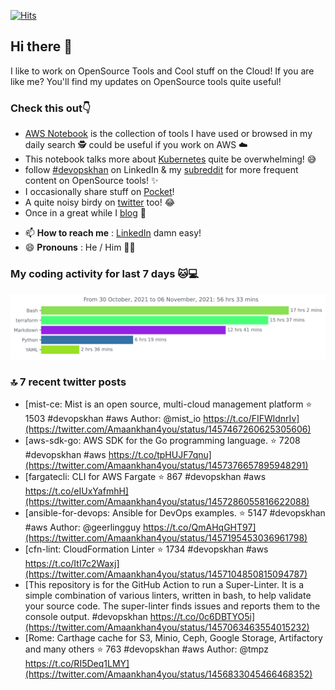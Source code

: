 [![Hits](https://hits.seeyoufarm.com/api/count/incr/badge.svg?url=https%3A%2F%2Fgithub.com%2Fakhan4u%2Fhit-counter&count_bg=%2379C83D&title_bg=%23555555&icon=&icon_color=%23E7E7E7&title=visits&edge_flat=false)](https://hits.seeyoufarm.com)

## Hi there 👋

I like to work on OpenSource Tools and Cool stuff on the Cloud! If you are like me? You'll find my updates on OpenSource tools quite useful!

### Check this out👇

* [AWS Notebook](https://histre.com/public/notebooks/dnllyanu/aws/) is the collection of tools I have used or browsed in my daily search 🕵️ could be useful if you work on AWS ☁️
* This notebook talks more about [Kubernetes](https://histre.com/public/notebooks/6uxdvo3y/kubernetes/) quite be overwhelming! 😅
* follow [#devopskhan](https://www.linkedin.com/feed/hashtag/devopskhan/) on LinkedIn & my [subreddit](https://www.reddit.com/r/devopskhan/) for more frequent content on OpenSource tools! ✨
* I occasionally share stuff on [Pocket](https://getpocket.com/@ej6g8d1dp2829A16a9Tf5d4T6bAMp3d8791rejDe86yem3bm4e14ex4fT4dluk29)!
* A quite noisy birdy on [twitter](https://twitter.com/Amaankhan4you) too! 😂
* Once in a great while I [blog](https://linuxparrot.com/) 😬


- 📫 **How to reach me** : [LinkedIn](https://www.linkedin.com/in/amaan-khan-linux-ninja) damn easy!
- 😄 **Pronouns** : He / Him 🤷‍♂️

### My coding activity for last 7 days 🐱💻

<img src="https://github.com/akhan4u/akhan4u/blob/main/images/stat.svg" alt="Amaan's Wakatime Activity!"/>

### 🔝 7 recent twitter posts
<!-- DEVDOJO:START -->
- [mist-ce: Mist is an open source, multi-cloud management platform
⭐️ 1503
#devopskhan #aws
Author: @mist_io
https://t.co/FIFWldnrIv](https://twitter.com/Amaankhan4you/status/1457467260625305606)
- [aws-sdk-go: AWS SDK for the Go programming language.
⭐️ 7208
#devopskhan #aws
https://t.co/tpHUJF7qnu](https://twitter.com/Amaankhan4you/status/1457376657895948291)
- [fargatecli: CLI for AWS Fargate
⭐️ 867
#devopskhan #aws
https://t.co/eIUxYafmhH](https://twitter.com/Amaankhan4you/status/1457286055816622088)
- [ansible-for-devops: Ansible for DevOps examples.
⭐️ 5147
#devopskhan #aws
Author: @geerlingguy
https://t.co/QmAHqGHT97](https://twitter.com/Amaankhan4you/status/1457195453036961798)
- [cfn-lint: CloudFormation Linter
⭐️ 1734
#devopskhan #aws
https://t.co/ItI7c2Waxj](https://twitter.com/Amaankhan4you/status/1457104850815094787)
- [This repository is for the GitHub Action to run a Super-Linter. It is a simple combination of various linters, written in bash, to help validate your source code. The super-linter finds issues and reports them to the console output. #devopskhan https://t.co/0c6DBTYO5i](https://twitter.com/Amaankhan4you/status/1457063463554015232)
- [Rome: Carthage cache for S3, Minio, Ceph, Google Storage, Artifactory and many others 
⭐️ 763
#devopskhan #aws
Author: @tmpz
https://t.co/RI5Deq1LMY](https://twitter.com/Amaankhan4you/status/1456833045466468352)
<!-- DEVDOJO:END -->

<!-- ![Amaan's GitHub stats](https://github-readme-stats.vercel.app/api?username=akhan4u&count_private=true&show_icons=true&hide=contribs) -->
